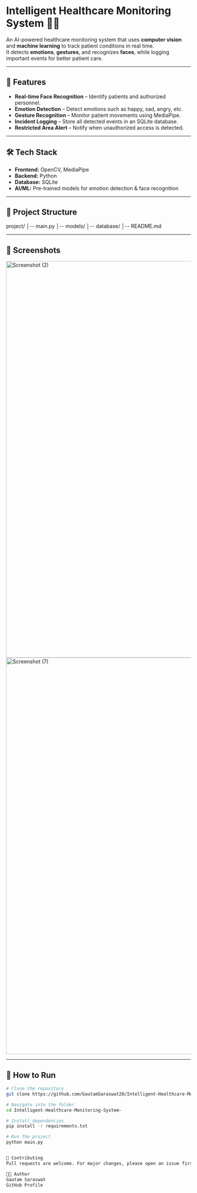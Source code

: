 # Intelligent Healthcare Monitoring System 🏥💡

An AI-powered healthcare monitoring system that uses **computer vision** and **machine learning** to track patient conditions in real time.  
It detects **emotions**, **gestures**, and recognizes **faces**, while logging important events for better patient care.

---

## 🚀 Features
- **Real-time Face Recognition** – Identify patients and authorized personnel.
- **Emotion Detection** – Detect emotions such as happy, sad, angry, etc.
- **Gesture Recognition** – Monitor patient movements using MediaPipe.
- **Incident Logging** – Store all detected events in an SQLite database.
- **Restricted Area Alert** – Notify when unauthorized access is detected.

---

## 🛠️ Tech Stack
- **Frontend:** OpenCV, MediaPipe
- **Backend:** Python
- **Database:** SQLite
- **AI/ML:** Pre-trained models for emotion detection & face recognition

---

## 📂 Project Structure
project/
│-- main.py
│-- models/
│-- database/
│-- README.md



---

## 📸 Screenshots
<img width="1920" height="1080" alt="Screenshot (2)" src="https://github.com/user-attachments/assets/17ce1f64-90e8-478d-ad67-6610bc016418" />
<img width="1920" height="1080" alt="Screenshot (7)" src="https://github.com/user-attachments/assets/ce35f68c-98cf-491a-a581-9cc14b7808b7" />


---

## 📜 How to Run
```bash
# Clone the repository
git clone https://github.com/GautamSaraswat20/Intelligent-Healthcare-Monitoring-System-.git

# Navigate into the folder
cd Intelligent-Healthcare-Monitoring-System-

# Install dependencies
pip install -r requirements.txt

# Run the project
python main.py


🤝 Contributing
Pull requests are welcome. For major changes, please open an issue first to discuss what you’d like to change.

👨‍💻 Author
Gautam Saraswat
GitHub Profile
